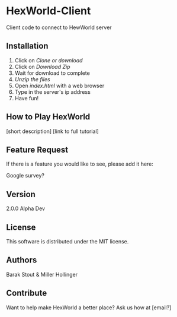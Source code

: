 # HexWorld-Client
Client code to connect to HewWorld server

## Installation

1. Click on _Clone or download_
2. Click on _Download Zip_
3. Wait for download to complete
4. *Unzip the files*
5. Open _index.html_ with a web browser
6. Type in the server's ip address
7. Have fun!

## How to Play HexWorld

[short description]
[link to full tutorial]

## Feature Request

If there is a feature you would like to see, please add it here:

Google survey?

## Version

2.0.0 Alpha Dev

## License

This software is distributed under the MIT license.

## Authors

Barak Stout & Miller Hollinger

## Contribute

Want to help make HexWorld a better place? Ask us how at [email?]
